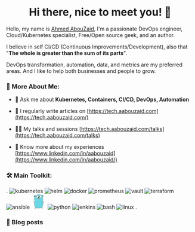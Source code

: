 <h1 align="center">Hi there, nice to meet you! 🐧️</h1>

Hello, my name is [Ahmed AbouZaid](https://tech.aabouzaid.com/), I'm a passionate DevOps engineer, Cloud/Kubernetes specialist, Free/Open source geek, and an author.

I believe in self CI/CD (Continuous Improvements/Development), also that "**The whole is greater than the sum of its parts**".

DevOps transformation, automation, data, and metrics are my preferred areas. And I like to help both businesses and people to grow. 

### 🧐 More About Me:

- 💬 Ask me about **Kubernetes, Containers, CI/CD, DevOps, Automation**

- 📝 I regularly write articles on [https://tech.aabouzaid.com](https://tech.aabouzaid.com/)

- 👨‍💻 My talks and sessions [https://tech.aabouzaid.com/talks](https://tech.aabouzaid.com/talks)

- 📄 Know more about my experiences [https://www.linkedin.com/in/aabouzaid](https://www.linkedin.com/in/aabouzaid/)

### 🛠️ Main Toolkit:
.
<img src="https://www.vectorlogo.zone/logos/kubernetes/kubernetes-icon.svg" alt="kubernetes" width="40" height="40"/>
<img src="https://www.vectorlogo.zone/logos/helmsh/helmsh-icon.svg" alt="helm" width="40" height="40"/>
<img src="https://www.vectorlogo.zone/logos/docker/docker-official.svg" alt="docker" width="40" height="40"/>
<img src="https://www.vectorlogo.zone/logos/prometheusio/prometheusio-icon.svg" alt="prometheus" width="40" height="40"/>
<img src="https://www.vectorlogo.zone/logos/vaultproject/vaultproject-icon.svg" alt="vault" width="40" height="40"/>
<img src="https://www.vectorlogo.zone/logos/terraformio/terraformio-icon.svg" alt="terraform" width="40" height="40"/>
<img src="https://www.vectorlogo.zone/logos/ansible/ansible-icon.svg" alt="ansible" width="40" height="40"/>
<img src="https://raw.githubusercontent.com/devicons/devicon/master/icons/go/go-original.svg" alt="go" width="40" height="40"/>
<img src="https://www.vectorlogo.zone/logos/python/python-icon.svg" alt="python" width="40" height="40"/>
<img src="https://www.vectorlogo.zone/logos/jenkins/jenkins-icon.svg" alt="jenkins" width="40" height="40"/>
<img src="https://www.vectorlogo.zone/logos/gnu_bash/gnu_bash-icon.svg" alt="bash" width="40" height="40"/>
<img src="https://www.vectorlogo.zone/logos/linux/linux-icon.svg" alt="linux" width="40" height="40"/>
.

### 📑️ Blog posts
<!-- BLOG-POST-LIST:START -->
<!-- BLOG-POST-LIST:END -->
